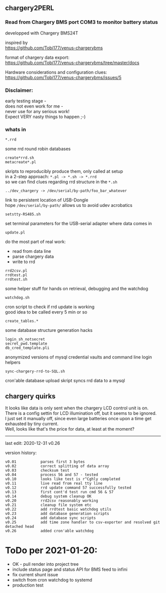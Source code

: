 ## chargery2PERL
### Read from Chargery BMS port COM3 to monitor battery status
developped with Chargery BMS24T  

inspired by   
https://github.com/Tobi177/venus-chargerybms
  

format of chargery data export:  
https://github.com/Tobi177/venus-chargerybms/tree/master/docs
  

Hardware considerations and configuration clues:  
https://github.com/Tobi177/venus-chargerybms/issues/5
  
### Disclaimer:  
early testing stage -   
does not even work for me -  
never use for any serious work!  
Expect VERY nasty things to happen ;-)

### whats in
    *.rrd 
some rrd round robin databases  
  
    create*rrd.sh
    metacreate*.pl 
skripts to reproducibly produce them, only called at setup  
in a 2-step approach: `*.pl -> *.sh -> *.rrd`  
so we can find clues regarding rrd structure in the  `*.sh`  
  
 

    ../dev_chargery -> /dev/serial/by-path/foo_bar_whatever    
link to persistent location of USB-Dongle  
hope `/dev/serial/by-path/` allows us to avoid udev acrobatics  

 
    setstty-RS485.sh  
set terminal parameters for the USB-serial adapter where data comes in  
  
    update.pl  
do the most part of real work:
* read from data line
* parse chargery data
* write to rrd


[]()
  
 
    rrd2csv.pl
    rrdtest.pl
    rrdtest.sh
some helper stuff for hands on retrieval, debugging and the watchdog

    watchdog.sh  
cron script to check if rrd update is working  
good idea to be called every 5 min or so  
  
    create_tables.*  
some database structure generation hacks  

    login_sh_notsecret  
    secret_pwd.template  
    db_cred_template.pli  
anonymized versions of mysql credential vaults and command line login helpers    
  
    sync-chargery-rrd-to-SQL.sh  
cron'able database upload skript
syncs rrd data to a mysql  
  
 
## chargery quirks

It looks like data is only sent when the chargery LCD control unit is on.  
There is a config settin for LCD illumination off, but it seems to be ignored.  
I just set it manually off, since even large batteries once upon a time get exhausted by tiny current.  
Well, looks like that's the price for data, at least at the moment?  

 
---------  
last edit: 2020-12-31 v0.26

version history:

```
v0.01           parses first 3 bytes
v0.02           correct splitting of data array
v0.03           checksum test
v0.04           process 56 and 57 - tested
v0.10           looks like test is r^Cghly completed
v0.11           live read from real tty line
v0.12           rrd update command 57 successfully tested
v0.13           first cont'd test run cmd 56 & 57
v0.14           debug system cleanup OK
v0.20           rrd2csv reasonably working
v0.21           cleanup file system etc
v0.22           add rrdtest basic watchdog utils
v0.23           add database generation scripts
v0.24           add database sync scripts
v0.25           add time zone handler to csv-exporter and resolved git detached head
v0.26           added cron'able watchdog
```

# ToDo per 2021-01-20:
* OK - pull render into project tree
* include status page and status API for BMS feed to infini
* fix current shunt issue
* switch from cron watchdog to systemd
* production test
 
